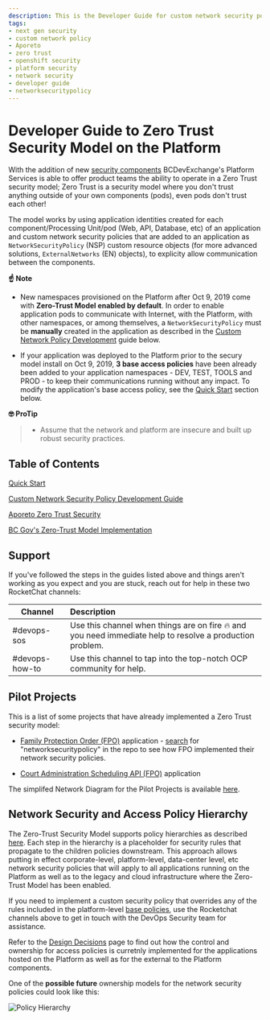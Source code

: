 ```yaml
---
description: This is the Developer Guide for custom network security policy development that product teams can reference to get information on designing and adding custom network security policies to applications hosted on the Openshift platform. The custom policies allow applications teams to take advantage of the new security model that is now available on the platform through the use of the Aporeto software.
tags:
- next gen security
- custom network policy
- Aporeto
- zero trust
- openshift security
- platform security
- network security 
- developer guide
- networksecuritypolicy
---
```


# Developer Guide to Zero Trust Security Model on the Platform

With the addition of new [security components](../readme.md) BCDevExchange's Platform Services is able to offer product teams the ability to operate in a Zero Trust security model; Zero Trust is a security model where you don't trust anything outside of your own components (pods), even pods don't trust each other!

The model works by using application identities created for each component/Processing Unit/pod (Web, API, Database, etc) of an application and custom network security policies that are added to an application as `NetworkSecurityPolicy` (NSP) custom resource objects (for more advanced solutions, `ExternalNetworks` (EN) objects), to explicity allow communication between the components.  

**:point_up: Note**
* New namespaces provisioned on the Platform after Oct 9, 2019 come with **Zero-Trust Model enabled by default**. In order to enable application pods to communicate with Internet, with the Platform,  with other namespaces, or among themselves, a `NetworkSecurityPolicy` must be **manually** created in the application as described in the [Custom Network Policy Development](./CustomPolicy.md) guide below.



* If your application was deployed to the Platform prior to the secury model install on Oct 9, 2019, **3 base access policies** have been already been added to your application namespaces - DEV, TEST, TOOLS and PROD - to keep their communications running without any impact. To modify the application's base access policy, see the [Quick Start](./QuickStart.md) section below.

**🤓 ProTip**

> * Assume that the network and platform are insecure and built up robust security practices.

## Table of Contents

[Quick Start](./QuickStart.md)

[Custom Network Security Policy Development Guide](./CustomPolicy.md)

[Aporeto Zero Trust Security](../readme.md#aporeto-zero-trust-network-security-enforcement)

[BC Gov's Zero-Trust Model Implementation](../architecture/design_decisions.md#aporeto-design-decisions)

## Support

If you've followed the steps in the guides listed above and things aren't working as you expect and you are stuck, reach out for help in these two RocketChat channels:

| Channel         | Description     |
| --------------- |:----------------|
| #devops-sos     | Use this channel when things are on fire 🔥 and you need immediate help to resolve a production problem. |
| #devops-how-to  | Use this channel to tap into the top-notch OCP community for help. |

## Pilot Projects

This is a list of some projects that have already implemented a Zero Trust security model:

* [Family Protection Order (FPO)](https://github.com/bcgov/Family-Protection-Order) application - [search](https://github.com/bcgov/Family-Protection-Order/search?q=NetworkSecurityPolicy&unscoped_q=NetworkSecurityPolicy) for "networksecuritypolicy" in the repo to see how FPO implemented their network security policies.

* [Court Administration Scheduling API (FPO)](https://github.com/bcgov/cass-api) application


The simplifed Network Diagram for the Pilot Projects is available [here](https://drive.google.com/file/d/1FRkO4vmhLzFOk2vsWwQWha-14bUUh_Yq/view?usp=sharing).


## Network Security and Access Policy Hierarchy

The Zero-Trust Security Model supports policy hierarchies as described [here](../architecture/design_decisions.md#namespace-mapping-heirarchy-and-access-control). Each step in the hierarchy is a placeholder for security rules that propagate to the children policies downstream. This approach allows putting in effect corporate-level, platform-level, data-center level, etc network security policies that will apply to all applications running on the Platform as well as to the legacy and cloud infrastructure where the Zero-Trust Model has been enabled.

If you need to implement a custom security policy that overrides any of the rules included in the platform-level [base policies](../architecture/design_decisions.md#base-policies), use the Rocketchat channels above to get in touch with the DevOps Security team for assistance.

Refer to the [Design Decisions](../architecture/design_decisions.md#namespaces) page to find out how the  control and ownership for access policies is curretnly implemented for the applications hosted on the Platform as well as for the external to the Platform components. 

One of the **possible future** ownership models for the network security policies could look like this:

![Policy Hierarchy](https://drive.google.com/uc?export=view&id=1zjDTANCGRIw_gWmFI6uxyJlFMTkto2ej)

